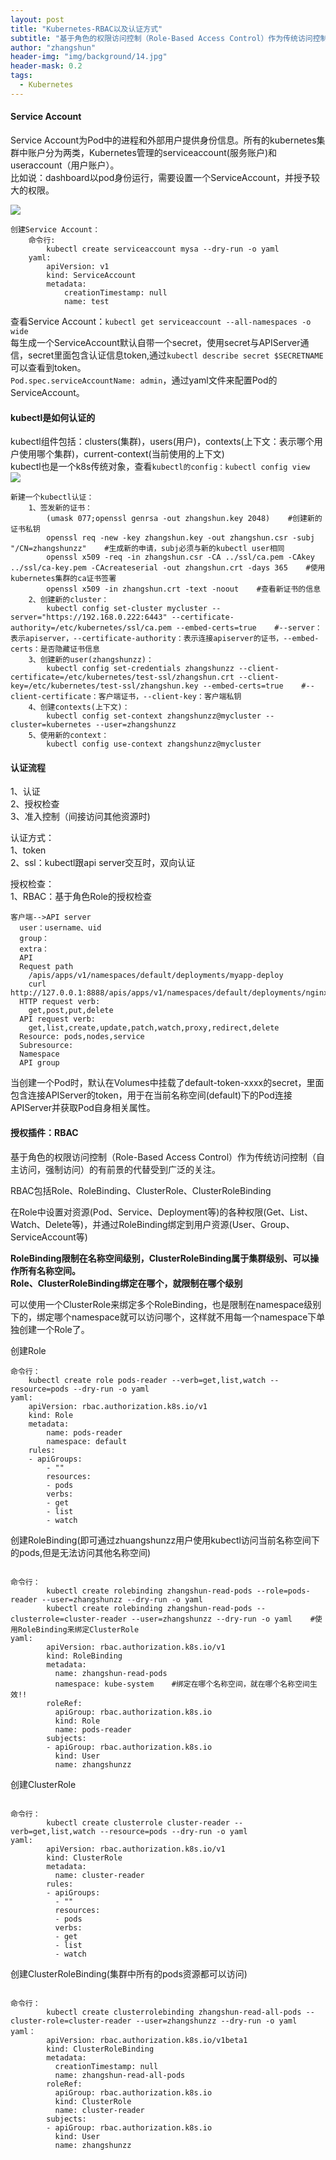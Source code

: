 ```yaml
---
layout: post
title: "Kubernetes-RBAC以及认证方式"
subtitle: "基于角色的权限访问控制（Role-Based Access Control）作为传统访问控制（自主访问，强制访问）的有前景的代替受到广泛的关注。"
author: "zhangshun"
header-img: "img/background/14.jpg"
header-mask: 0.2
tags:
  - Kubernetes
---
```


#### Service Account


Service Account为Pod中的进程和外部用户提供身份信息。所有的kubernetes集群中账户分为两类，Kubernetes管理的serviceaccount(服务账户)和useraccount（用户账户）。<br>
比如说：dashboard以pod身份运行，需要设置一个ServiceAccount，并授予较大的权限。

![](/img/in-post/2019-09-05-Kubernetes-RBAC以及认证方式/ServiceAccount.png)

```
创建Service Account：
	命令行:
		kubectl create serviceaccount mysa --dry-run -o yaml
	yaml:
		apiVersion: v1
		kind: ServiceAccount
		metadata:
			creationTimestamp: null
			name: test
```

查看Service Account：`kubectl get serviceaccount --all-namespaces -o wide`<br>
每生成一个ServiceAccount默认自带一个secret，使用secret与APIServer通信，secret里面包含认证信息token,通过`kubectl describe secret $SECRETNAME`可以查看到token。<br>
`Pod.spec.serviceAccountName: admin`，通过yaml文件来配置Pod的ServiceAccount。

#### kubectl是如何认证的

kubectl组件包括：clusters(集群)，users(用户)，contexts(上下文：表示哪个用户使用哪个集群)，current-context(当前使用的上下文)<br>
kubectl也是一个k8s传统对象，查看`kubectl的config：kubectl config view`<br>
![](/img/in-post/2019-09-05-Kubernetes-RBAC以及认证方式/Kubectl.png)

```
新建一个kubectl认证：
    1、签发新的证书：
        (umask 077;openssl genrsa -out zhangshun.key 2048)    #创建新的证书私钥
        openssl req -new -key zhangshun.key -out zhangshun.csr -subj "/CN=zhangshunzz"    #生成新的申请，subj必须与新的kubectl user相同
        openssl x509 -req -in zhangshun.csr -CA ../ssl/ca.pem -CAkey ../ssl/ca-key.pem -CAcreateserial -out zhangshun.crt -days 365    #使用kubernetes集群的ca证书签署
        openssl x509 -in zhangshun.crt -text -noout    #查看新证书的信息
    2、创建新的cluster：
        kubectl config set-cluster mycluster --server="https://192.168.0.222:6443" --certificate-authority=/etc/kubernetes/ssl/ca.pem --embed-certs=true    #--server：表示apiserver，--certificate-authority：表示连接apiserver的证书，--embed-certs：是否隐藏证书信息
    3、创建新的user(zhangshunzz)：
        kubectl config set-credentials zhangshunzz --client-certificate=/etc/kubernetes/test-ssl/zhangshun.crt --client-key=/etc/kubernetes/test-ssl/zhangshun.key --embed-certs=true    #--client-certificate：客户端证书，--client-key：客户端私钥
    4、创建contexts(上下文)：
        kubectl config set-context zhangshunzz@mycluster --cluster=kubernetes --user=zhangshunzz
    5、使用新的context：
        kubectl config use-context zhangshunzz@mycluster
```

#### 认证流程

1、认证<br>
2、授权检查<br>
3、准入控制（间接访问其他资源时)

认证方式：<br>
1、token<br>
2、ssl：kubectl跟api server交互时，双向认证

授权检查：<br>
1、RBAC：基于角色Role的授权检查

```
客户端-->API server
  user：username、uid
  group：
  extra：
  API
  Request path
    /apis/apps/v1/namespaces/default/deployments/myapp-deploy
    curl http://127.0.0.1:8888/apis/apps/v1/namespaces/default/deployments/nginx
  HTTP request verb:
    get,post,put,delete
  API request verb:
    get,list,create,update,patch,watch,proxy,redirect,delete
  Resource: pods,nodes,service
  Subresource:
  Namespace
  API group
```

当创建一个Pod时，默认在Volumes中挂载了default-token-xxxx的secret，里面包含连接APIServer的token，用于在当前名称空间(default)下的Pod连接APIServer并获取Pod自身相关属性。

#### 授权插件：RBAC

基于角色的权限访问控制（Role-Based Access Control）作为传统访问控制（自主访问，强制访问）的有前景的代替受到广泛的关注。<br>

RBAC包括Role、RoleBinding、ClusterRole、ClusterRoleBinding<br>

在Role中设置对资源(Pod、Service、Deployment等)的各种权限(Get、List、Watch、Delete等)，并通过RoleBinding绑定到用户资源(User、Group、ServiceAccount等)

**RoleBinding限制在名称空间级别，ClusterRoleBinding属于集群级别、可以操作所有名称空间。**<br>
**Role、ClusterRoleBinding绑定在哪个，就限制在哪个级别**

可以使用一个ClusterRole来绑定多个RoleBinding，也是限制在namespace级别下的，绑定哪个namespace就可以访问哪个，这样就不用每一个namespace下单独创建一个Role了。

创建Role<br>
```
命令行：
	kubectl create role pods-reader --verb=get,list,watch --resource=pods --dry-run -o yaml 
yaml:
	apiVersion: rbac.authorization.k8s.io/v1
	kind: Role
	metadata:
		name: pods-reader
		namespace: default
	rules:
	- apiGroups:
		- ""
		resources:
		- pods
		verbs:
		- get
		- list
		- watch
```

创建RoleBinding(即可通过zhuangshunzz用户使用kubectl访问当前名称空间下的pods,但是无法访问其他名称空间)<br>
```

命令行：
        kubectl create rolebinding zhangshun-read-pods --role=pods-reader --user=zhangshunzz --dry-run -o yaml
        kubectl create rolebinding zhangshun-read-pods --clusterrole=cluster-reader --user=zhangshunzz --dry-run -o yaml    #使用RoleBinding来绑定ClusterRole
yaml:
		apiVersion: rbac.authorization.k8s.io/v1
		kind: RoleBinding
		metadata:
		  name: zhangshun-read-pods
		  namespace: kube-system    #绑定在哪个名称空间，就在哪个名称空间生效!!
		roleRef:
		  apiGroup: rbac.authorization.k8s.io
		  kind: Role
  		  name: pods-reader
		subjects:
		- apiGroup: rbac.authorization.k8s.io
  		  kind: User
  		  name: zhangshunzz

```

创建ClusterRole<br>

```

命令行：
        kubectl create clusterrole cluster-reader --verb=get,list,watch --resource=pods --dry-run -o yaml
yaml:
		apiVersion: rbac.authorization.k8s.io/v1
		kind: ClusterRole
		metadata:
		  name: cluster-reader
		rules:
		- apiGroups:
		  - ""
		  resources:
		  - pods
		  verbs:
		  - get
		  - list
		  - watch

```

创建ClusterRoleBinding(集群中所有的pods资源都可以访问)<br>

```

命令行：
        kubectl create clusterrolebinding zhangshun-read-all-pods --cluster-role=cluster-reader --user=zhangshunzz --dry-run -o yaml
yaml：
		apiVersion: rbac.authorization.k8s.io/v1beta1
		kind: ClusterRoleBinding
		metadata:
		  creationTimestamp: null
		  name: zhangshun-read-all-pods
		roleRef:
		  apiGroup: rbac.authorization.k8s.io
		  kind: ClusterRole
		  name: cluster-reader
		subjects:
		- apiGroup: rbac.authorization.k8s.io
		  kind: User
		  name: zhangshunzz

```